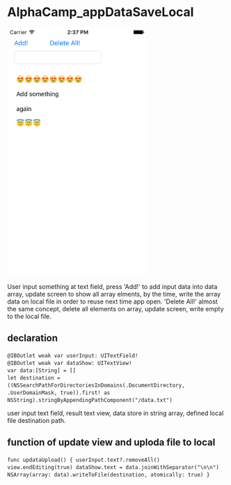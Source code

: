 # AlphaCamp_appDataSaveLocal

![Alt text](/screen.png?raw=true "main screen")

User input something at text field, press 'Add!' to add input data into data array, update screen to show all array elments, by the time, write the array data on local file in order to reuse next time app open. 'Delete All!' almost the same concept, delete all elements on array, update screen, write empty to the local file.

## declaration
`@IBOutlet weak var userInput: UITextField!`  
`@IBOutlet weak var dataShow: UITextView!`  
`var data:[String] = []`  
`let destination = ((NSSearchPathForDirectoriesInDomains(.DocumentDirectory, .UserDomainMask, true)).first! as NSString).stringByAppendingPathComponent("/data.txt")`  
    
user input text field, result text view, data store in string array, defined local file destination path.

## function of update view and uploda file to local
`func updataUpload() {
        userInput.text?.removeAll()
        view.endEditing(true)
        dataShow.text = data.joinWithSeparator("\n\n")
        NSArray(array: data).writeToFile(destination, atomically: true)
    }`
